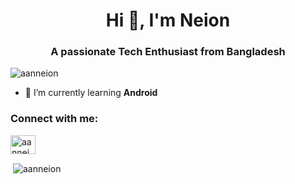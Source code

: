 <h1 align="center">Hi 👋, I'm Neion</h1>
<h3 align="center">A passionate Tech Enthusiast from Bangladesh</h3>

<p align="left"> <img src="https://komarev.com/ghpvc/?username=aanneion&label=Profile%20views&color=0e75b6&style=flat" alt="aanneion" /> </p>

- 🌱 I’m currently learning **Android**

<h3 align="left">Connect with me:</h3>
<p align="left">
<a href="https://linkedin.com/in/aanneion" target="blank"><img align="center" src="https://raw.githubusercontent.com/rahuldkjain/github-profile-readme-generator/master/src/images/icons/Social/linked-in-alt.svg" alt="aanneion" height="30" width="40" /></a>
</p>

<p>&nbsp;<img align="center" src="https://github-readme-stats.vercel.app/api?username=aanneion&show_icons=true&locale=en" alt="aanneion" /></p>
